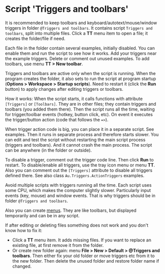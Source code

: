 # Script 'Triggers and toolbars'

It is recommended to keep toolbars and keyboard/autotext/mouse/window triggers in folder `@Triggers and toolbars`. It contains script `Triggers and toolbars`, split into multiple files. Click a **TT** menu item to open a file; it creates the folder/file if need.

Each file in the folder contain several examples, initially disabled. You can enable them and run the script to see how it works. Add your triggers near the example triggers. Delete or comment out unused examples. To add toolbars, use menu **TT > New toolbar**.

Triggers and toolbars are active only when the script is running. When the program creates the folder, it also sets to run the script at program startup (**Options > Workspace > Startup scripts**). Need to restart it (click the **Run** button) to apply changes after editing triggers or toolbars.

How it works: When the script starts, it calls functions with attribute `[Triggers]` or `[Toolbars]`. They are in other files; they contain triggers and toolbars (you added them there). Then the script runs all the time, waiting for trigger/toolbar events (hotkey, button click, etc). On event it executes the trigger/button action (code that follows the `=>`).

When trigger action code is big, you can place it in a separate script. See examples. Then it runs in separate process and therefore starts slower. You can edit and test the script without restarting the main script process (triggers and toolbars). And it cannot crash the main process. The script can be anywhere (in the folder or outside).

To disable a trigger, comment out the trigger code line. Then click **Run** to restart. To disable/enable all triggers, use the tray icon menu or menu **TT**. Also you can comment out the `[Triggers]` attribute to disable all triggers defined there. See also class `Au.Triggers.ActionTriggers` examples.

Avoid multiple scripts with triggers running all the time. Each script uses some CPU, which makes the computer slightly slower. Particularly input events (key, mouse) and window events. That is why triggers should be in folder `@Triggers and toolbars`.

Also you can create [menus](Popup%20menu%2C%20check%20list.html). They are like toolbars, but displayed temporarily and can be in any script.

If after editing or deleting files something does not work and you don't know how to fix it:

- Click a **TT** menu item. It adds missing files. If you want to replace an existing file, at first remove it from the folder.
- Or create new folder again: menu **File > New > Default > @Triggers and toolbars**. Then either fix your old folder or move triggers etc from it to the new folder. Then delete the unused folder and restore folder name if changed.